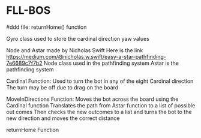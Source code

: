 # FLL-BOS

#ddd file:
returnHome() function

Gyro class used to store the cardinal direction yaw values

Node and Astar made by Nicholas Swift
Here is the link
https://medium.com/@nicholas.w.swift/easy-a-star-pathfinding-7e6689c7f7b2
Node class used in the pathfinding system
Astar is the pathfinding system

Cardinal Function:
Used to turn the bot in any of the eight Cardinal direction
The turn may be off due to drag on the board

MoveInDirections Function:
Moves the bot across the board using the Cardinal function
Translates the path from Astar function to a list of possible out comes
Then checks the new outcomes to a list and turns the bot to the new direction and moves the correct distance

returnHome Function

